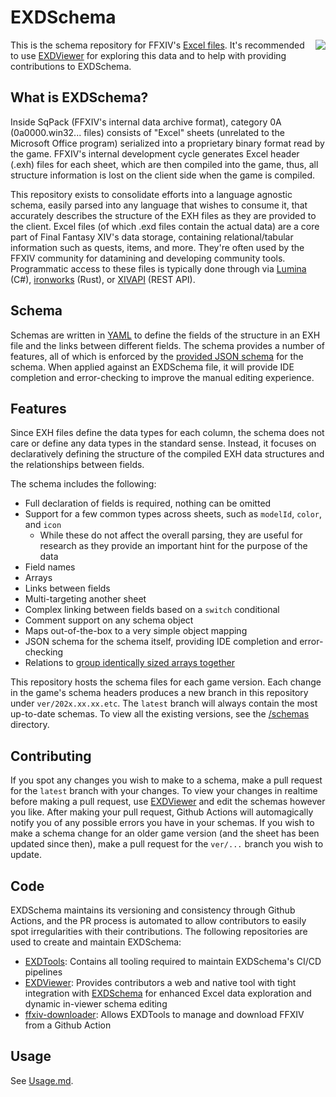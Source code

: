 # EXDSchema
<a href="https://thaliak.xiv.dev/repository/4e9a232b"><img align="right" src="https://img.shields.io/badge/dynamic/json?url=https%3A%2F%2Fexd.camora.dev%2Fapi%2Fversions&query=latest&style=for-the-badge&label=Latest%20XIV%20Version"></a>

This is the schema repository for FFXIV's [Excel files](https://xiv.dev/game-data/file-formats/excel). It's recommended to use [EXDViewer](https://exd.camora.dev) for exploring this data and to help with providing contributions to EXDSchema.

## What is EXDSchema?
Inside SqPack (FFXIV's internal data archive format), category 0A (0a0000.win32... files) consists of "Excel" sheets (unrelated to the Microsoft Office program) serialized into a proprietary binary format read by the game. FFXIV's internal development cycle generates Excel header (.exh) files for each sheet, which are then compiled into the game, thus, all structure information is lost on the client side when the game is compiled.

This repository exists to consolidate efforts into a language agnostic schema, easily parsed into any language that wishes to consume it, that accurately describes the structure of the EXH files as they are provided to the client. Excel files (of which .exd files contain the actual data) are a core part of Final Fantasy XIV's data storage, containing relational/tabular information such as quests, items, and more. They're often used by the FFXIV community for datamining and developing community tools. Programmatic access to these files is typically done through via [Lumina](https://github.com/NotAdam/Lumina) (C#), [ironworks](https://github.com/ackwell/ironworks) (Rust), or [XIVAPI](https://xivapi.com/) (REST API).

## Schema
Schemas are written in [YAML](https://yaml.org) to define the fields of the structure in an EXH file and the links between different fields.
The schema provides a number of features, all of which is enforced by the [provided JSON schema](/schema.json) for the schema. When applied
against an EXDSchema file, it will provide IDE completion and error-checking to improve the manual editing experience.

## Features
Since EXH files define the data types for each column, the schema does not care or define any data types in the standard sense.
Instead, it focuses on declaratively defining the structure of the compiled EXH data structures and the relationships between fields.

The schema includes the following:
- Full declaration of fields is required, nothing can be omitted
- Support for a few common types across sheets, such as `modelId`, `color`, and `icon`
  - While these do not affect the overall parsing, they are
    useful for research as they provide an important hint for the purpose of the data
- Field names
- Arrays
- Links between fields
- Multi-targeting another sheet
- Complex linking between fields based on a `switch` conditional
- Comment support on any schema object
- Maps out-of-the-box to a very simple object mapping
- JSON schema for the schema itself, providing IDE completion and error-checking
- Relations to [group identically sized arrays together](https://en.wikipedia.org/wiki/AoS_and_SoA)

This repository hosts the schema files for each game version. Each change in the game's schema headers produces a new branch in this repository under `ver/202x.xx.xx.etc`. The `latest` branch will always contain the most up-to-date schemas. To view all the existing versions, see the [/schemas](/schemas) directory.

## Contributing

If you spot any changes you wish to make to a schema, make a pull request for the `latest` branch with your changes. To view your changes in realtime before making a pull request, use [EXDViewer](https://exd.camora.dev) and edit the schemas however you like. After making your pull request, Github Actions will automagically notify you of any possible errors you have in your schemas. If you wish to make a schema change for an older game version (and the sheet has been updated since then), make a pull request for the `ver/...` branch you wish to update.

## Code
EXDSchema maintains its versioning and consistency through Github Actions, and the PR process is automated to allow contributors to easily spot irregularities with their contributions. The following repositories are used to create and maintain EXDSchema:
- [EXDTools](https://github.com/xivdev/EXDTools): Contains all tooling required to maintain EXDSchema's CI/CD pipelines
- [EXDViewer](https://github.com/WorkingRobot/EXDViewer): Provides contributors a web and native tool with tight integration with [EXDSchema](https://github.com/xivdev/EXDSchema) for enhanced Excel data exploration and dynamic in-viewer schema editing
- [ffxiv-downloader](https://github.com/WorkingRobot/ffxiv-downloader): Allows EXDTools to manage and download FFXIV from a Github Action

## Usage
See [Usage.md](/Usage.md).
